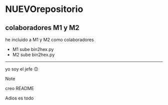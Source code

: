 # NUEVOrepositorio
## colaboradores M1 y M2
he incluido a M1 y M2 como colaboradores
- M1 sube bin2hex.py
- M2 sube bin2hex.py
----
yo soy el jefe 🙃
>[!NOTE]
>creo README
>
Adios
es todo
